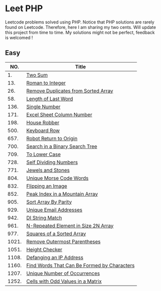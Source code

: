 # Leet PHP
Leetcode problems solved using PHP. Notice that PHP solutions are rarely found on Leetcode. Therefore, here I am sharing my two cents.
Will update this project from time to time. My solutions might not be perfect, feedback is welcomed !

## Easy
| NO. | Title |
|----- | ------------- |
|1.    | [Two Sum](source/easy/twoSum.php) |
|13.   | [Roman to Integer](source/easy/romanToInt.php) |
|26.   | [Remove Duplicates from Sorted Array](source/easy/removeDuplicates.php) |
|58.   | [Length of Last Word](source/easy/lastWordLength.php) |
|136.  | [Single Number](source/easy/singleNumber.php) |
|171.  | [Excel Sheet Column Number](source/easy/excelColNum.php) |
|198.  | [House Robber](source/easy/houseRobber.php) |
|500.  | [Keyboard Row](source/easy/keyboardRow.php) |
|657.  | [Robot Return to Origin](source/easy/judgeCircle.php) |
|700.  | [Search in a Binary Search Tree](source/easy/searchBST.php) |
|709.  | [To Lower Case](source/easy/toLowerCase.php) |
|728.  | [Self Dividing Numbers](source/easy/selfDividingNumbers.php) |
|771.  | [Jewels and Stones](source/easy/numJewelsInStones.php) |
|804.  | [Unique Morse Code Words](source/easy/uniqueMorseCode.php) |
|832.  | [Flipping an Image](source/easy/flipAndInvertImage.php) |
|852.  | [Peak Index in a Mountain Array](source/easy/peakIndexInMountainArray.php) |
|905.  | [Sort Array By Parity](source/easy/sortArrayParity.php) |
|929.  | [Unique Email Addresses](source/easy/numUniqueEmails.php) |
|942.  | [DI String Match](source/easy/diStringMatch.php) |
|961.  | [N-Repeated Element in Size 2N Array](source/easy/repeatedNTimes.php) |
|977.  | [Squares of a Sorted Array](source/easy/sortedSquares.php) |
|1021. | [Remove Outermost Parentheses](source/easy/removeOuterParentheses.php) |
|1051. | [Height Checker](source/easy/heightChecker.php) |
|1108. | [Defanging an IP Address](source/easy/defangIPaddr.php) |
|1160. | [Find Words That Can Be Formed by Characters](source/easy/countCharacters.php) |
|1207. | [Unique Number of Occurrences](source/easy/uniqueOccurrences.php) |
|1252. | [Cells with Odd Values in a Matrix](source/easy/oddCells.php) |
